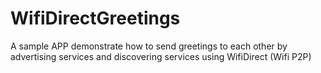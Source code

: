 # WifiDirectGreetings
A sample APP demonstrate how to send greetings to each other by advertising services and discovering services using WifiDirect (Wifi P2P)
